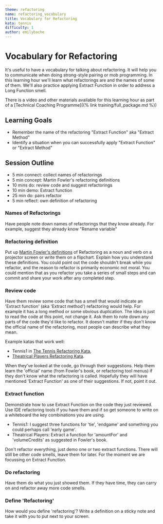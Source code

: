 ```yaml
---
theme: refactoring
name: refactoring_vocabulary
title: Vocabulary for Refactoring
kata: tennis
difficulty: 1
author: emilybache
---
```


# Vocabulary for Refactoring

It's useful to have a vocabulary for talking about refactoring. It will help you to communicate when doing strong-style pairing or mob programming. In this learning hour we'll learn what refactorings are and the names of some of them. We'll also practice applying Extract Function in order to address a Long Function smell.

There is a video and other materials available for this learning hour as part of a [Technical Coaching Programme]({% link training/full_package.md %})

## Learning Goals

* Remember the name of the refactoring "Extract Function" aka "Extract Method"
* Identify a situation when you can successfully apply "Extract Function" or "Extract Method"

## Session Outline
 
* 5 min connect: collect names of refactorings   
* 5 min concept: Martin Fowler's refactoring definitions
* 10 mins do: review code and suggest refactorings   
* 10 min demo: Extract function
* 25 min do: pairs refactor
* 5 min reflect: own definition of refactoring

### Names of Refactorings
Have people note down names of refactorings that they know already. For example, suggest they already know "Rename variable"

### Refactoring definition
Put up [Martin Fowler's definitions](https://martinfowler.com/bliki/DefinitionOfRefactoring.html) of Refactoring as a noun and verb on a projector screen or write them on a flipchart. Explain how you understand these definitions. You could point out the code shouldn't break while you refactor, and the reason to refactor is primarily economic not moral. You could mention that as you refactor you take a series of small steps and can commit and share your work after any completed step.

### Review code
Have them review some code that has a smell that would indicate an 'Extract function' (aka 'Extract method') refactoring would help. For example it has a long method or some obvious duplication. The idea is just to read the code at this point, not change it. Ask them to note down any parts of the code they'd like to refactor. It doesn't matter if they don't know the official name of the refactoring, most people can describe what they mean.

Example katas that work well:

* Tennis1 in [The Tennis Refactoring Kata](https://github.com/emilybache/Tennis-Refactoring-Kata),
* [Theatrical Players Refactoring Kata](https://github.com/emilybache/Theatrical-Players-Refactoring-Kata).

When they've looked at the code, go through their suggestions. Help them learn the 'official' name (from Fowler's book, or refactoring tool menus) if they don't know what the refactoring is called. Hopefully they will have mentioned 'Extract Function' as one of their suggestions. If not, point it out. 

### Extract function
Demonstrate how to use Extract Function on the code they just reviewed. Use IDE refactoring tools if you have them and if so get someone to write on a whiteboard the key combinations you are using.

* Tennis1: I suggest three functions for 'tie', 'endgame' and something you could perhaps call 'early game'. 
* Theatrical Players: Extract a function for 'amountFor' and 'volumeCredits' as suggested in Fowler's book.

Don't refactor everything, just demo one or two extract functions. There will still be other code smells, leave them for later. For the moment we are focussing on Extract Function.

### Do refactoring
Have them do what you just showed them. If they have time, they can carry on and refactor away more code smells.

### Define 'Refactoring'
How would you define 'refactoring'? Write a definition on a sticky note and take it with you to put next to your screen.
